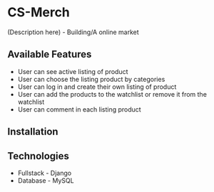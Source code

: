 # CS-Merch
(Description here) - Building/A online market  
## Available Features
- User can see active listing of product
- User can choose the listing product by categories 
- User can log in and create their own listing of product
- User can add the products to the watchlist or remove it from the watchlist
- User can comment in each listing product
## Installation 
## Technologies
- Fullstack - Django
- Database - MySQL
